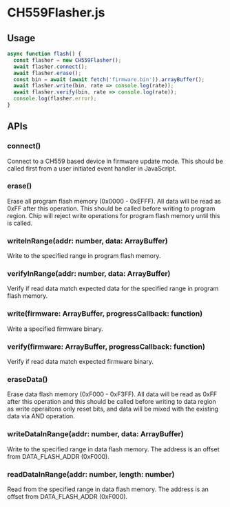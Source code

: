 # CH559Flasher.js

## Usage

```JavaScript
async function flash() {
  const flasher = new CH559Flasher();
  await flasher.connect();
  await flasher.erase();
  const bin = await (await fetch('firmware.bin')).arrayBuffer();
  await flasher.write(bin, rate => console.log(rate));
  await flasher.verify(bin, rate => console.log(rate));
  console.log(flasher.error);
}
```

## APIs
### connect()
Connect to a CH559 based device in firmware update mode.
This should be called first from a user initiated event handler in JavaScript.

### erase()
Erase all program flash memory (0x0000 - 0xEFFF).
All data will be read as 0xFF after this operation.
This should be called before writing to program region.
Chip will reject write operations for program flash memory until this is
called.

### writeInRange(addr: number, data: ArrayBuffer)
Write to the specified range in program flash memory.

### verifyInRange(addr: number, data: ArrayBuffer)
Verify if read data match expected data for the specified range in program
flash memory.

### write(firmware: ArrayBuffer, progressCallback: function)
Write a specified firmware binary.

### verify(firmware: ArrayBuffer, progressCallback: function)
Verify if read data match expected firmware binary.

### eraseData()
Erase data flash memory (0xF000 - 0xF3FF).
All data will be read as 0xFF after this operation and this should be called
before writing to data region as write operaitons only reset bits, and data
will be mixed with the existing data via AND operation.

### writeDataInRange(addr: number, data: ArrayBuffer)
Write to the specified range in data flash memory. The address is an offset
from DATA_FLASH_ADDR (0xF000).

### readDataInRange(addr: number, length: number)
Read from the specified range in data flash memory. The address is an offset
from DATA_FLASH_ADDR (0xF000).